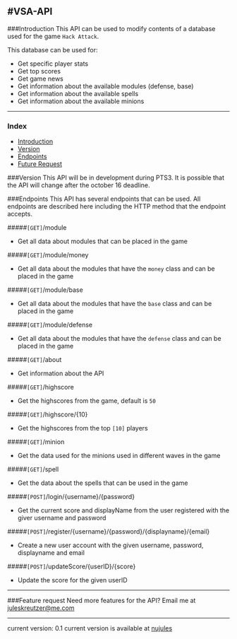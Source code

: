 #VSA-API
---
###Introduction
This API can be used to modify contents of a database used for the game ```Hack Attack```.

This database can be used for:
 - Get specific player stats
 - Get top scores
 - Get game news
 - Get information about the available modules (defense, base)
 - Get information about the available spells
 - Get information about the available minions

---
### Index
 - [Introduction](https://github.com/juleskreutzer/VSA-api/blob/master/readme.md#introduction)
 - [Version](https://github/com/juleskreutzer/VSA-api/blob/master/readme.md#version)
 - [Endpoints](https://github.com/juleskreutzer/VSA-api/blob/master/readme.md#endpoints)
 - [Future Request](https://github.com/juleskreutzer/VSA-api/blob/master/readme.md#future-request)

 
###Version
This API will be in development during PTS3. It is possible that the API will change after the october 16 deadline.

###Endpoints
This API has several endpoints that can be used. All endpoints are described here including the HTTP method that the endpoint accepts.

#####```[GET]```/module
- Get all data about modules that can be placed in the game

#####```[GET]```/module/money
- Get all data about the modules that have the ```money``` class and can be placed in the game

#####```[GET]```/module/base
- Get all data about the modules that have the ```base``` class and can be placed in the game

#####```[GET]```/module/defense
- Get all data about the modules that have the ```defense``` class and can be placed in the game

#####```[GET]```/about
- Get information about the API

#####```[GET]```/highscore
- Get the highscores from the game, default is ```50```

#####```[GET]```/highscore/{10}
- Get the highscores from the top ```[10]``` players

#####```[GET]```/minion
- Get the data used for the minions used in different waves in the game

#####```[GET]```/spell
- Get the data about the spells that can be used in the game

#####```[POST]```/login/{username}/{password}
- Get the current score and displayName from the user registered with the giver username and password

#####```[POST]```/register/{username}/{password}/{displayname}/{email}
- Create a new user account with the given username, password, displayname and email

#####```[POST]```/updateScore/{userID}/{score}
- Update the score for the given userID


---

###Feature request
Need more features for the API? Email me at [juleskreutzer@me.com](mailto:juleskreutzer@me.com)


---
current version: 0.1
current version is available at [nujules](http://api.nujules.nl)
